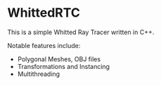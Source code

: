 # WhittedRTC

This is a simple Whitted Ray Tracer written in C++.

Notable features include:
* Polygonal Meshes, OBJ files
* Transformations and Instancing
* Multithreading

